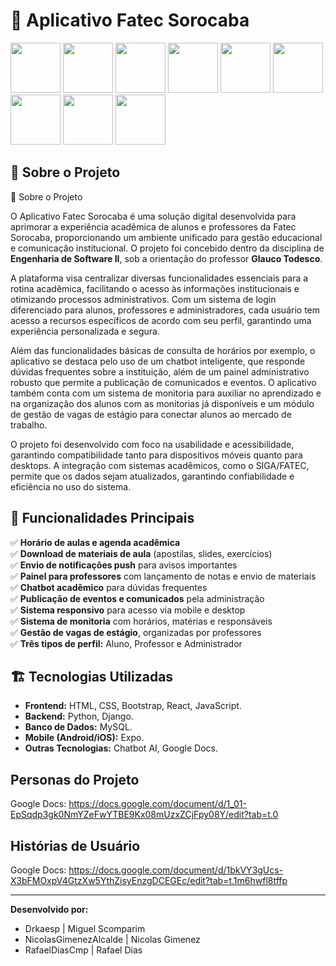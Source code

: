 # 📘 Aplicativo Fatec Sorocaba
<div>
<img src=https://raw.githubusercontent.com/marwin1991/profile-technology-icons/refs/heads/main/icons/python.png width=80 img/>
<img src=https://raw.githubusercontent.com/marwin1991/profile-technology-icons/refs/heads/main/icons/django.png width=80 img/>
<img src=https://raw.githubusercontent.com/marwin1991/profile-technology-icons/refs/heads/main/icons/sqlite.png width=80 img/>
<img src=https://raw.githubusercontent.com/marwin1991/profile-technology-icons/refs/heads/main/icons/visual_studio_code.png width=80 img/>
<img src=https://raw.githubusercontent.com/marwin1991/profile-technology-icons/refs/heads/main/icons/html.png width=80 img/>
<img src=https://raw.githubusercontent.com/marwin1991/profile-technology-icons/refs/heads/main/icons/css.png width=80 img/>
<img src=	https://raw.githubusercontent.com/marwin1991/profile-technology-icons/refs/heads/main/icons/bootstrap.png width=80 img/>
<img src= https://raw.githubusercontent.com/marwin1991/profile-technology-icons/refs/heads/main/icons/react.png width=80 img/>
<img src=https://raw.githubusercontent.com/marwin1991/profile-technology-icons/refs/heads/main/icons/javascript.png width=80 img/>
</div>


## 📌 Sobre o Projeto

📌 Sobre o Projeto

O Aplicativo Fatec Sorocaba é uma solução digital desenvolvida para aprimorar a experiência acadêmica de alunos e professores da Fatec Sorocaba, proporcionando um ambiente unificado para gestão educacional e comunicação institucional. O projeto foi concebido dentro da disciplina de **Engenharia de Software II**, sob a orientação do professor **Glauco Todesco**.

A plataforma visa centralizar diversas funcionalidades essenciais para a rotina acadêmica, facilitando o acesso às informações institucionais e otimizando processos administrativos. Com um sistema de login diferenciado para alunos, professores e administradores, cada usuário tem acesso a recursos específicos de acordo com seu perfil, garantindo uma experiência personalizada e segura.

Além das funcionalidades básicas de consulta de horários por exemplo, o aplicativo se destaca pelo uso de um chatbot inteligente, que responde dúvidas frequentes sobre a instituição, além de um painel administrativo robusto que permite a publicação de comunicados e eventos. O aplicativo também conta com um sistema de monitoria para auxiliar no aprendizado e na organização dos alunos com as monitorias já disponíveis e um módulo de gestão de vagas de estágio para conectar alunos ao mercado de trabalho.

O projeto foi desenvolvido com foco na usabilidade e acessibilidade, garantindo compatibilidade tanto para dispositivos móveis quanto para desktops. A integração com sistemas acadêmicos, como o SIGA/FATEC, permite que os dados sejam atualizados, garantindo confiabilidade e eficiência no uso do sistema.

## 🚀 Funcionalidades Principais

✅ **Horário de aulas e agenda acadêmica**\
✅ **Download de materiais de aula** (apostilas, slides, exercícios)\
✅ **Envio de notificações push** para avisos importantes\
✅ **Painel para professores** com lançamento de notas e envio de materiais\
✅ **Chatbot acadêmico** para dúvidas frequentes\
✅ **Publicação de eventos e comunicados** pela administração\
✅ **Sistema responsivo** para acesso via mobile e desktop\
✅ **Sistema de monitoria** com horários, matérias e responsáveis\
✅ **Gestão de vagas de estágio**, organizadas por professores\
✅ **Três tipos de perfil:** Aluno, Professor e Administrador

## 🏗 Tecnologias Utilizadas

- **Frontend:** HTML, CSS, Bootstrap, React, JavaScript.
- **Backend:** Python, Django.
- **Banco de Dados:** MySQL.
- **Mobile (Android/iOS):** Expo.
- **Outras Tecnologias:** Chatbot AI, Google Docs.

## Personas do Projeto
Google Docs: https://docs.google.com/document/d/1_01-EpSqdp3gk0NmYZeFwYTBE9Kx08mUzxZCjFpy08Y/edit?tab=t.0

## Histórias de Usuário
Google Docs: https://docs.google.com/document/d/1bkVY3gUcs-X3bFMOxpV4GtzXw5YthZisyEnzgDCEGEc/edit?tab=t.1m6hwfl8tffp

---

**Desenvolvido por:**
- Drkaesp | Miguel Scomparim
- NicolasGimenezAlcalde | Nicolas Gimenez
- RafaelDiasCmp | Rafael Dias

